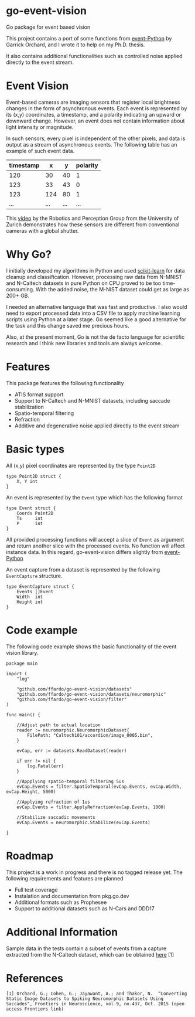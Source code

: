 # go-event-vision
Go package for event based vision

This project contains a port of some functions from [event-Python](https://github.com/gorchard/event-Python) by Garrick Orchard, and I wrote it to help on my Ph.D. thesis.

It also contains additional functionalities such as controlled noise applied directly to the event stream.

# Event Vision

Event-based cameras are imaging sensors that register local brightness changes in the form of asynchronous events. Each event is represented by its (x,y) coordinates, a timestamp, and a polarity indicating an upward or downward change. However, an event does not contain information about light intensity or magnitude.

In such sensors, every pixel is independent of the other pixels, and data is output as a stream of asynchronous events. The following table has an example of such event data.


| timestamp |  x | y | polarity |
|-----------|----|---|----------|
|    120    |  30| 40|     1    |
|    123    |  33| 43|     0    |
|    123    | 124| 80|     1    |
|    ...    | ...|...|    ...   |



This [video](https://www.youtube.com/watch?v=LauQ6LWTkxM) by the Robotics and Perception Group from the University of Zurich demonstrates how these sensors are different from conventional cameras with a global shutter.

# Why Go?

I initially developed my algorithms in Python and used [scikit-learn](https://scikit-learn.org/) for data cleanup and classification. However, processing raw data from N-MNIST and N-Caltech datasets in pure Python on CPU proved to be too time-consuming. With the added noise, the M-NIST dataset could get as large as 200+ GB.

I needed an alternative language that was fast and productive. I also would need to export processed data into a CSV file to apply machine learning scripts using Python at a later stage. Go seemed like a good alternative for the task and this change saved me precious hours.

Also, at the present moment, Go is not the de facto language for scientific research and I think new libraries and tools are always welcome.

# Features

This package features the following functionality

* ATIS format support
* Support to N-Caltech and N-MNIST datasets, including saccade stabilization
* Spatio-temporal filtering
* Refraction
* Additive and degenerative noise applied directly to the event stream

# Basic types

All (x,y) pixel coordinates are represented by the type ```Point2D```

```
type Point2D struct {
	X, Y int
}

```

An event is represented by the ```Event``` type which has the following format

```
type Event struct {
	Coords Point2D
	Ts     int
	P      int
}
```

All provided processing functions will accept a slice of ```Event``` as argument and return another slice with the processed events. No function will affect instance data. In this regard, go-event-vision differs slightly from [event-Python](https://github.com/gorchard/event-Python)

An event capture from a dataset is represented by the following ```EventCapture``` structure.

```
type EventCapture struct {
	Events []Event
	Width  int
	Height int
}
```

# Code example

The following code example shows the basic functionality of the event vision library.

```
package main

import (
	"log"

	"github.com/ffardo/go-event-vision/datasets"
	"github.com/ffardo/go-event-vision/datasets/neuromorphic"
	"github.com/ffardo/go-event-vision/filter"
)

func main() {

	//Adjust path to actual location
	reader := neuromorphic.NeuromorphicDataset{
		FilePath: "Caltech101/accordion/image_0005.bin",
	}

	evCap, err := datasets.ReadDataset(reader)

	if err != nil {
		log.Fatal(err)
	}

	//Appplying spatio-temporal filtering 5us
	evCap.Events = filter.SpatioTemporal(evCap.Events, evCap.Width, evCap.Height, 5000)

	//Applying refraction of 1us
	evCap.Events = filter.ApplyRefraction(evCap.Events, 1000)

	//Stabilize saccadic movements
	evCap.Events = neuromorphic.Stabilize(evCap.Events)

}
```

# Roadmap

This project is a work in progress and there is no tagged release yet. The following requirements and features are planned

* Full test coverage
* Instalation and documentation from pkg.go.dev
* Additional formats such as Prophesee
* Support to additional datasets such as N-Cars and DDD17


# Additional Information
Sample data in the tests contain a subset of events from a capture extracted from the N-Caltech dataset, which can be obtained  [here](https://www.garrickorchard.com/datasets/n-caltech101) [1]

# References

    [1] Orchard, G.; Cohen, G.; Jayawant, A.; and Thakor, N.  “Converting Static Image Datasets to Spiking Neuromorphic Datasets Using Saccades", Frontiers in Neuroscience, vol.9, no.437, Oct. 2015 (open access Frontiers link)
